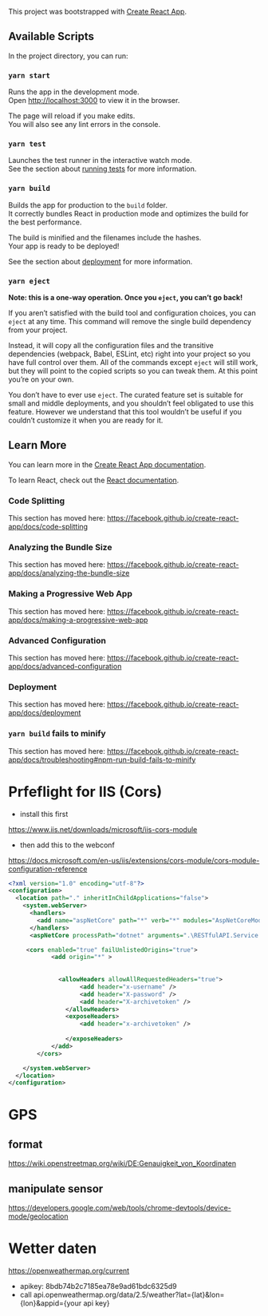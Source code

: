 This project was bootstrapped with [Create React App](https://github.com/facebook/create-react-app).

## Available Scripts

In the project directory, you can run:

### `yarn start`

Runs the app in the development mode.<br />
Open [http://localhost:3000](http://localhost:3000) to view it in the browser.

The page will reload if you make edits.<br />
You will also see any lint errors in the console.

### `yarn test`

Launches the test runner in the interactive watch mode.<br />
See the section about [running tests](https://facebook.github.io/create-react-app/docs/running-tests) for more information.

### `yarn build`

Builds the app for production to the `build` folder.<br />
It correctly bundles React in production mode and optimizes the build for the best performance.

The build is minified and the filenames include the hashes.<br />
Your app is ready to be deployed!

See the section about [deployment](https://facebook.github.io/create-react-app/docs/deployment) for more information.

### `yarn eject`

**Note: this is a one-way operation. Once you `eject`, you can’t go back!**

If you aren’t satisfied with the build tool and configuration choices, you can `eject` at any time. This command will remove the single build dependency from your project.

Instead, it will copy all the configuration files and the transitive dependencies (webpack, Babel, ESLint, etc) right into your project so you have full control over them. All of the commands except `eject` will still work, but they will point to the copied scripts so you can tweak them. At this point you’re on your own.

You don’t have to ever use `eject`. The curated feature set is suitable for small and middle deployments, and you shouldn’t feel obligated to use this feature. However we understand that this tool wouldn’t be useful if you couldn’t customize it when you are ready for it.

## Learn More

You can learn more in the [Create React App documentation](https://facebook.github.io/create-react-app/docs/getting-started).

To learn React, check out the [React documentation](https://reactjs.org/).

### Code Splitting

This section has moved here: https://facebook.github.io/create-react-app/docs/code-splitting

### Analyzing the Bundle Size

This section has moved here: https://facebook.github.io/create-react-app/docs/analyzing-the-bundle-size

### Making a Progressive Web App

This section has moved here: https://facebook.github.io/create-react-app/docs/making-a-progressive-web-app

### Advanced Configuration

This section has moved here: https://facebook.github.io/create-react-app/docs/advanced-configuration

### Deployment

This section has moved here: https://facebook.github.io/create-react-app/docs/deployment

### `yarn build` fails to minify

This section has moved here: https://facebook.github.io/create-react-app/docs/troubleshooting#npm-run-build-fails-to-minify


# Prfeflight for IIS (Cors) 

* install this first

https://www.iis.net/downloads/microsoft/iis-cors-module

* then add this to the webconf 

https://docs.microsoft.com/en-us/iis/extensions/cors-module/cors-module-configuration-reference


``` xml
<?xml version="1.0" encoding="utf-8"?>
<configuration>
  <location path="." inheritInChildApplications="false">
    <system.webServer>
      <handlers>
        <add name="aspNetCore" path="*" verb="*" modules="AspNetCoreModuleV2" resourceType="Unspecified" />
      </handlers>
      <aspNetCore processPath="dotnet" arguments=".\RESTfulAPI.Service.dll" stdoutLogEnabled="false" stdoutLogFile=".\logs\stdout" hostingModel="inprocess" />

     <cors enabled="true" failUnlistedOrigins="true">
            <add origin="*" >
          
           
              <allowHeaders allowAllRequestedHeaders="true">
                    <add header="x-username" />
                    <add header="X-password" />
                    <add header="X-archivetoken" />
                </allowHeaders>
                <exposeHeaders>
                    <add header="x-archivetoken" />
                    
                </exposeHeaders>
            </add>
        </cors>

    </system.webServer>
  </location>
</configuration>
```

# GPS

## format 
https://wiki.openstreetmap.org/wiki/DE:Genauigkeit_von_Koordinaten

## manipulate sensor

https://developers.google.com/web/tools/chrome-devtools/device-mode/geolocation

# Wetter daten

https://openweathermap.org/current

* apikey: 8bdb74b2c7185ea78e9ad61bdc6325d9
* call api.openweathermap.org/data/2.5/weather?lat={lat}&lon={lon}&appid={your api key}

